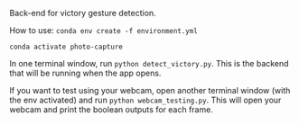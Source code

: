 Back-end for victory gesture detection.

How to use:
```conda env create -f environment.yml```

```conda activate photo-capture```

In one terminal window, run `python detect_victory.py`. This is the backend that will be running when the app opens.

If you want to test using your webcam, open another terminal window (with the env activated) and run `python webcam_testing.py`. This will open your webcam and 
print the boolean outputs for each frame.
